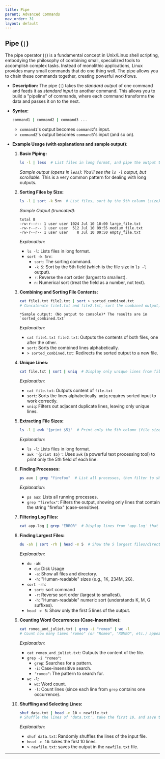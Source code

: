 ```yaml
---
title: Pipe
parent: Advanced Commands
nav_order: 31
layout: default
---
```


## Pipe (`|`)

The pipe operator (`|`) is a fundamental concept in Unix/Linux shell scripting, embodying the philosophy of combining small, specialized tools to accomplish complex tasks.  Instead of monolithic applications, Linux provides many small commands that do one thing well. The pipe allows you to chain these commands together, creating powerful workflows.

*   **Description:** The pipe (`|`) takes the *standard output* of one command and feeds it as *standard input* to another command.  This allows you to build a "pipeline" of commands, where each command transforms the data and passes it on to the next.

*   **Syntax:**

    ```bash
    command1 | command2 | command3 ...
    ```

    *   `command1`'s output becomes `command2`'s input.
    *   `command2`'s output becomes `command3`'s input (and so on).

*   **Example Usage (with explanations and sample output):**

    1.  **Basic Piping:**

        ```bash
        ls -l | less  # List files in long format, and pipe the output to 'less' for easy scrolling
        ```
        *Sample output (opens in `less`): You'll see the `ls -l` output, but scrollable.*
        This is a very common pattern for dealing with long outputs.

    2.  **Sorting Files by Size:**

        ```bash
        ls -l | sort -k 5rn  # List files, sort by the 5th column (size) in reverse numerical order (largest first)
        ```
         *Sample Output (truncated):*
          ```
          total 8
          -rw-r--r-- 1 user user 1024 Jul 10 10:00 large_file.txt
          -rw-r--r-- 1 user user  512 Jul 10 09:55 medium_file.txt
          -rw-r--r-- 1 user user    0 Jul 10 09:50 empty_file.txt
          ```

        *Explanation:*

        *   `ls -l`: Lists files in long format.
        *   `sort -k 5rn`:
            *   `sort`: The sorting command.
            *   `-k 5`:  Sort by the 5th field (which is the file size in `ls -l` output).
            *   `r`: Reverse the sort order (largest to smallest).
            *   `n`:  Numerical sort (treat the field as a number, not text).

    3.  **Combining and Sorting File Contents:**

        ```bash
        cat file1.txt file2.txt | sort > sorted_combined.txt
        # Concatenate file1.txt and file2.txt, sort the combined output, and save to sorted_combined.txt
        ```
            *Sample output: (No output to console)* The results are in `sorted_combined.txt`

        *Explanation:*

        *   `cat file1.txt file2.txt`:  Outputs the contents of both files, one after the other.
        *   `sort`: Sorts the combined lines alphabetically.
        *   `> sorted_combined.txt`: Redirects the sorted output to a new file.

    4.  **Unique Lines:**

        ```bash
        cat file.txt | sort | uniq  # Display only unique lines from file.txt (must be sorted first)
        ```
        *Explanation:*
          * `cat file.txt`: Outputs content of `file.txt`
          * `sort`: Sorts the lines alphabetically. `uniq` requires sorted input to work correctly.
          * `uniq`: Filters out adjacent duplicate lines, leaving only unique lines.

    5.  **Extracting File Sizes:**

        ```bash
        ls -l | awk '{print $5}'  # Print only the 5th column (file size) from the output of 'ls -l'
        ```

        *Explanation:*

        *   `ls -l`: Lists files in long format.
        *   `awk '{print $5}'`:  Uses `awk` (a powerful text processing tool) to print only the 5th field of each line.

    6.  **Finding Processes:**

        ```bash
        ps aux | grep "firefox"  # List all processes, then filter to show only lines containing "firefox"
        ```

        *Explanation:*

        *   `ps aux`: Lists all running processes.
        *   `grep "firefox"`: Filters the output, showing only lines that contain the string "firefox" (case-sensitive).

    7.  **Filtering Log Files:**

        ```bash
        cat app.log | grep "ERROR"  # Display lines from 'app.log' that contain the word "ERROR"
        ```

    8.  **Finding Largest Files:**

        ```bash
        du -ah | sort -rh | head -n 5  # Show the 5 largest files/directories in the current directory
        ```
        *Explanation:*

        * `du -ah`:
          * `du`: Disk Usage
          * `-a`: Show all files and directory.
          * `-h`: "Human-readable" sizes (e.g., 1K, 234M, 2G).
        * `sort -rh`:
          * `sort`: sort command
          * `-r`: Reverse sort order (largest to smallest).
          * `-h`: "Human-readable" numeric sort (understands K, M, G suffixes).
        * `head -n 5`: Show only the first 5 lines of the output.

    9. **Counting Word Occurrences (Case-Insensitive):**

        ```bash
        cat romeo_and_juliet.txt | grep -i "romeo" | wc -l
        # Count how many times "romeo" (or "Romeo", "ROMEO", etc.) appears in the file.
        ```

        *Explanation:*

        *   `cat romeo_and_juliet.txt`: Outputs the content of the file.
        *   `grep -i "romeo"`:
            *   `grep`:  Searches for a pattern.
            *   `-i`: Case-insensitive search.
            *   `"romeo"`: The pattern to search for.
        *   `wc -l`:
            *   `wc`: Word count.
            *   `-l`: Count lines (since each line from `grep` contains one occurrence).

    10. **Shuffling and Selecting Lines:**

        ```bash
        shuf data.txt | head -n 10 > newfile.txt
        # Shuffle the lines of 'data.txt', take the first 10, and save them to 'newfile.txt'.
        ```
        *Explanation:*
          * `shuf data.txt`: Randomly shuffles the lines of the input file.
          * `head -n 10`: takes the first 10 lines.
          * `> newfile.txt`: saves the output in the `newfile.txt` file.

---